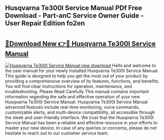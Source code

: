 ## Husqvarna Te300I Service Manual PDf Free Download - Part-anC Service Owner Guide - User Repair Edition fo2en

# <h2><a href="http://bc14060.oget.top/?id=Husqvarna+Te300I+Service+Manual">🔗Download New 👉🔴 Husqvarna Te300I Service Manual</a></h2>

[![Husqvarna Te300I Service Manual new download](https://i.imgur.com/5g1atiW.png)](http://bc14060.oget.top/?id=Husqvarna+Te300I+Service+Manual)
Hello and welcome to the user manual for your newly installed Husqvarna Te300I Service Manual. This guide is designed to help you get the most out of your product by providing a comprehensive overview of its features, functions, and benefits. You will find clear instructions for operation, maintenance, and troubleshooting. Please Read Carefully This manual contains important information regarding the safe and effective operation of your new Husqvarna Te300I Service Manual. Husqvarna Te300I Service Manual advanced features include real-time monitoring, voice commands, customizable alerts, and multi-device compatibility, all accessible through the sleek and user-friendly interface. We trust that the Husqvarna Te300I Service Manual has been a reliable and effective resource in your efforts to master your new device. In case of any queries or concerns, please do not hesitate to reach out to our customer service team.
